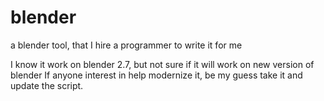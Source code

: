 # blender
a blender tool, that I hire a programmer to write it for me

I know it work on blender 2.7, but not sure if it will work on new version of blender
If anyone interest in help modernize it, be my guess take it and update the script.
